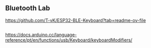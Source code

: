 ## Bluetooth Lab
https://github.com/T-vK/ESP32-BLE-Keyboard?tab=readme-ov-file

## 
https://docs.arduino.cc/language-reference/pt/en/functions/usb/Keyboard/keyboardModifiers/